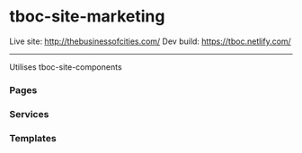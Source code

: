 # tboc-site-marketing

Live site: http://thebusinessofcities.com/
Dev build: https://tboc.netlify.com/

---

Utilises tboc-site-components

### Pages


### Services


### Templates